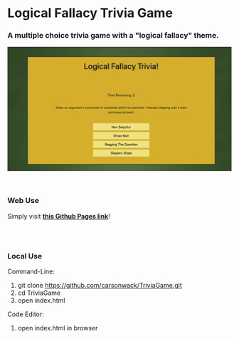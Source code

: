# Logical Fallacy Trivia Game
### A multiple choice trivia game with a "logical fallacy" theme.
![](coverImage/trivia.png)

<br/>

### Web Use

Simply visit **[this Github Pages link](https://carsonwack.github.io/TriviaGame)**!

<br/><br/>

### Local Use
Command-Line:
1. git clone https://github.com/carsonwack/TriviaGame.git
2. cd TriviaGame
3. open index.html

Code Editor:
1. open index.html in browser
